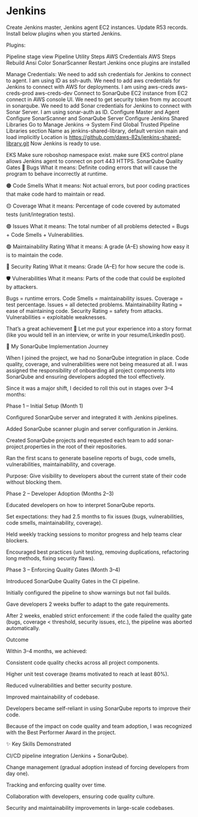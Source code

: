 # Jenkins

Create Jenkins master, Jenkins agent EC2 instances. Update R53 records.
Install below plugins when you started Jenkins.

Plugins:

Pipeline stage view
Pipeline Utility Steps
AWS Credentials
AWS Steps
Rebuild
Ansi Color
SonarScanner
Restart Jenkins once plugins are installed

Manage Credentials:
We need to add ssh credentials for Jenkins to connect to agent. I am using ID as ssh-auth.
We need to add aws credentials for Jenkins to connect with AWS for deployments. I am using
aws-creds
aws-creds-prod
aws-creds-dev
Connect to SonarQube EC2 instance from EC2 connect in AWS console UI.
We need to get security token from my account in sonarqube.
We need to add Sonar credentials for Jenkins to connect with Sonar Server. I am using sonar-auth as ID.
Configure Master and Agent
Configure SonarScanner and SonarQube Server
Configure Jenkins Shared Libraries
Go to Manage Jenkins -> System
Find Global Trusted Pipeline Libraries section
Name as jenkins-shared-library, default version main and load implicitly
Location is https://github.com/daws-82s/jenkins-shared-library.git
Now Jenkins is ready to use.

EKS
Make sure roboshop namespace exist.
make sure EKS control plane allows Jenkins agent to connect on port 443 HTTPS.
SonarQube Quality Gates
🔴 Bugs What it means: Definite coding errors that will cause the program to behave incorrectly at runtime.

🟠 Code Smells What it means: Not actual errors, but poor coding practices that make code hard to maintain or read.

🟡 Coverage What it means: Percentage of code covered by automated tests (unit/integration tests).

🟣 Issues What it means: The total number of all problems detected = Bugs + Code Smells + Vulnerabilities.

🟢 Maintainability Rating What it means: A grade (A–E) showing how easy it is to maintain the code.

🔐 Security Rating What it means: Grade (A–E) for how secure the code is.

🛡️ Vulnerabilities What it means: Parts of the code that could be exploited by attackers.

Bugs = runtime errors. Code Smells = maintainability issues. Coverage = test percentage. Issues = all detected problems. Maintainability Rating = ease of maintaining code. Security Rating = safety from attacks. Vulnerabilities = exploitable weaknesses.

That’s a great achievement 👏 Let me put your experience into a story format (like you would tell in an interview, or write in your resume/LinkedIn post).

🚀 My SonarQube Implementation Journey

When I joined the project, we had no SonarQube integration in place. Code quality, coverage, and vulnerabilities were not being measured at all. I was assigned the responsibility of onboarding all project components into SonarQube and ensuring developers adopted the tool effectively.

Since it was a major shift, I decided to roll this out in stages over 3–4 months:

Phase 1 – Initial Setup (Month 1)

Configured SonarQube server and integrated it with Jenkins pipelines.

Added SonarQube scanner plugin and server configuration in Jenkins.

Created SonarQube projects and requested each team to add sonar-project.properties in the root of their repositories.

Ran the first scans to generate baseline reports of bugs, code smells, vulnerabilities, maintainability, and coverage.

Purpose: Give visibility to developers about the current state of their code without blocking them.

Phase 2 – Developer Adoption (Months 2–3)

Educated developers on how to interpret SonarQube reports.

Set expectations: they had 2.5 months to fix issues (bugs, vulnerabilities, code smells, maintainability, coverage).

Held weekly tracking sessions to monitor progress and help teams clear blockers.

Encouraged best practices (unit testing, removing duplications, refactoring long methods, fixing security flaws).

Phase 3 – Enforcing Quality Gates (Month 3–4)

Introduced SonarQube Quality Gates in the CI pipeline.

Initially configured the pipeline to show warnings but not fail builds.

Gave developers 2 weeks buffer to adapt to the gate requirements.

After 2 weeks, enabled strict enforcement: if the code failed the quality gate (bugs, coverage < threshold, security issues, etc.), the pipeline was aborted automatically.

Outcome

Within 3–4 months, we achieved:

Consistent code quality checks across all project components.

Higher unit test coverage (teams motivated to reach at least 80%).

Reduced vulnerabilities and better security posture.

Improved maintainability of codebase.

Developers became self-reliant in using SonarQube reports to improve their code.

Because of the impact on code quality and team adoption, I was recognized with the Best Performer Award in the project.

✨ Key Skills Demonstrated

CI/CD pipeline integration (Jenkins + SonarQube).

Change management (gradual adoption instead of forcing developers from day one).

Tracking and enforcing quality over time.

Collaboration with developers, ensuring code quality culture.

Security and maintainability improvements in large-scale codebases.
